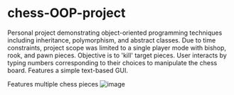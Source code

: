 # chess-OOP-project
Personal project demonstrating object-oriented programming techniques including inheritance, polymorphism, and abstract classes.
Due to time constraints, project scope was limited to a single player mode with bishop, rook, and pawn pieces.
Objective is to 'kill' target pieces. User interacts by typing numbers corresponding to their choices to manipulate the chess board.
Features a simple text-based GUI.

Features multiple chess pieces
![image](https://github.com/haydensflee/chess-OOP-project/assets/89950637/4690f28e-2e85-477a-9e03-912e80e1be61)

